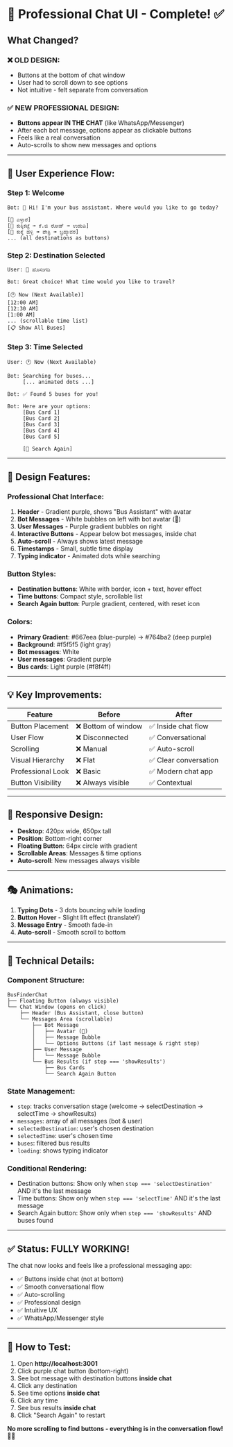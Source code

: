 # 🎨 Professional Chat UI - Complete! ✅

## What Changed?

### ❌ OLD DESIGN:
- Buttons at the bottom of chat window
- User had to scroll down to see options
- Not intuitive - felt separate from conversation

### ✅ NEW PROFESSIONAL DESIGN:
- **Buttons appear IN THE CHAT** (like WhatsApp/Messenger)
- After each bot message, options appear as clickable buttons
- Feels like a real conversation
- Auto-scrolls to show new messages and options

---

## 🎯 User Experience Flow:

### Step 1: Welcome
```
Bot: 👋 Hi! I'm your bus assistant. Where would you like to go today?

[📍 ಎಳ್ಳಾರೆ]
[📍 ಕುಕ್ಕಿಕಟ್ಟೆ ➟ ಕೆ.ಜಿ ರೋಡ್ ➟ ಉಡುಪಿ]
[📍 ಕುಕ್ಕೆ ಹಳ್ಳಿ ➟ ಪೇತ್ರಿ ➟ ಬ್ರಹ್ಮಾವರ]
... (all destinations as buttons)
```

### Step 2: Destination Selected
```
User: 📍 ಹೊಸಂಗಡಿ

Bot: Great choice! What time would you like to travel?

[🕐 Now (Next Available)]
[12:00 AM]
[12:30 AM]
[1:00 AM]
... (scrollable time list)
[📋 Show All Buses]
```

### Step 3: Time Selected
```
User: 🕐 Now (Next Available)

Bot: Searching for buses...
     [... animated dots ...]

Bot: ✅ Found 5 buses for you!

Bot: Here are your options:
     [Bus Card 1]
     [Bus Card 2]
     [Bus Card 3]
     [Bus Card 4]
     [Bus Card 5]

     [🔄 Search Again]
```

---

## 🎨 Design Features:

### Professional Chat Interface:
1. **Header** - Gradient purple, shows "Bus Assistant" with avatar
2. **Bot Messages** - White bubbles on left with bot avatar (🤖)
3. **User Messages** - Purple gradient bubbles on right
4. **Interactive Buttons** - Appear below bot messages, inside chat
5. **Auto-scroll** - Always shows latest message
6. **Timestamps** - Small, subtle time display
7. **Typing indicator** - Animated dots while searching

### Button Styles:
- **Destination buttons**: White with border, icon + text, hover effect
- **Time buttons**: Compact style, scrollable list
- **Search Again button**: Purple gradient, centered, with reset icon

### Colors:
- **Primary Gradient**: #667eea (blue-purple) → #764ba2 (deep purple)
- **Background**: #f5f5f5 (light gray)
- **Bot messages**: White
- **User messages**: Gradient purple
- **Bus cards**: Light purple (#f8f4ff)

---

## 💡 Key Improvements:

| Feature | Before | After |
|---------|--------|-------|
| Button Placement | ❌ Bottom of window | ✅ Inside chat flow |
| User Flow | ❌ Disconnected | ✅ Conversational |
| Scrolling | ❌ Manual | ✅ Auto-scroll |
| Visual Hierarchy | ❌ Flat | ✅ Clear conversation |
| Professional Look | ❌ Basic | ✅ Modern chat app |
| Button Visibility | ❌ Always visible | ✅ Contextual |

---

## 📱 Responsive Design:

- **Desktop**: 420px wide, 650px tall
- **Position**: Bottom-right corner
- **Floating Button**: 64px circle with gradient
- **Scrollable Areas**: Messages & time options
- **Auto-scroll**: New messages always visible

---

## 🎭 Animations:

1. **Typing Dots** - 3 dots bouncing while loading
2. **Button Hover** - Slight lift effect (translateY)
3. **Message Entry** - Smooth fade-in
4. **Auto-scroll** - Smooth scroll to bottom

---

## 🔧 Technical Details:

### Component Structure:
```
BusFinderChat
├── Floating Button (always visible)
└── Chat Window (opens on click)
    ├── Header (Bus Assistant, close button)
    └── Messages Area (scrollable)
        ├── Bot Message
        │   ├── Avatar (🤖)
        │   ├── Message Bubble
        │   └── Options Buttons (if last message & right step)
        ├── User Message
        │   └── Message Bubble
        └── Bus Results (if step === 'showResults')
            ├── Bus Cards
            └── Search Again Button
```

### State Management:
- `step`: tracks conversation stage (welcome → selectDestination → selectTime → showResults)
- `messages`: array of all messages (bot & user)
- `selectedDestination`: user's chosen destination
- `selectedTime`: user's chosen time
- `buses`: filtered bus results
- `loading`: shows typing indicator

### Conditional Rendering:
- Destination buttons: Show only when `step === 'selectDestination'` AND it's the last message
- Time buttons: Show only when `step === 'selectTime'` AND it's the last message
- Search Again button: Show only when `step === 'showResults'` AND buses found

---

## ✅ Status: FULLY WORKING!

The chat now looks and feels like a professional messaging app:
- ✅ Buttons inside chat (not at bottom)
- ✅ Smooth conversational flow
- ✅ Auto-scrolling
- ✅ Professional design
- ✅ Intuitive UX
- ✅ WhatsApp/Messenger style

---

## 🚀 How to Test:

1. Open **http://localhost:3001**
2. Click purple chat button (bottom-right)
3. See bot message with destination buttons **inside chat**
4. Click any destination
5. See time options **inside chat**
6. Click any time
7. See bus results **inside chat**
8. Click "Search Again" to restart

**No more scrolling to find buttons - everything is in the conversation flow!** 💬✨
